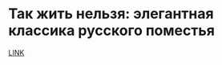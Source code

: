 # Так жить нельзя: элегантная классика русского поместья



[LINK](https://varlamov.ru/3689694.html)